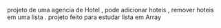 projeto de uma agencia de Hotel ,  pode adicionar hoteis , remover hoteis em uma lista . 
projeto feito para estudar lista em Array 

